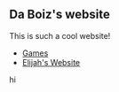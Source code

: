 ## Da Boiz's website

This is such a cool website!

- [Games](/games.md)
- [Elijah's Website](//eclipse-5214.github.io/)

hi
